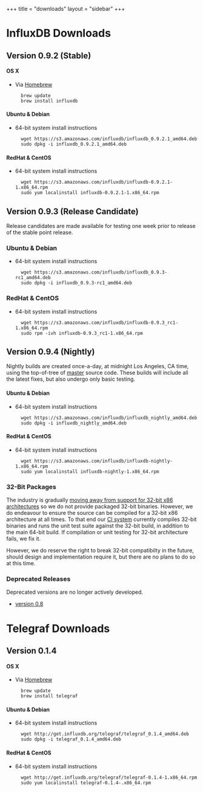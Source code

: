 +++
title = "downloads"
layout = "sidebar"
+++
# InfluxDB Downloads

## Version 0.9.2 (Stable)

#### OS X

- Via [Homebrew](http://brew.sh/)

		brew update
		brew install influxdb

#### Ubuntu & Debian

- 64-bit system install instructions

		wget https://s3.amazonaws.com/influxdb/influxdb_0.9.2.1_amd64.deb
		sudo dpkg -i influxdb_0.9.2.1_amd64.deb

#### RedHat & CentOS

- 64-bit system install instructions

		wget https://s3.amazonaws.com/influxdb/influxdb-0.9.2.1-1.x86_64.rpm
		sudo yum localinstall influxdb-0.9.2.1-1.x86_64.rpm


## Version 0.9.3 (Release Candidate)
Release candidates are made available for testing one week prior to release of the stable point release.

### Ubuntu & Debian

- 64-bit system install instructions

        wget https://s3.amazonaws.com/influxdb/influxdb_0.9.3-rc1_amd64.deb
        sudo dpkg -i influxdb_0.9.3-rc1_amd64.deb

### RedHat & CentOS

- 64-bit system install instructions

        wget https://s3.amazonaws.com/influxdb/influxdb-0.9.3_rc1-1.x86_64.rpm
        sudo rpm -ivh influxdb-0.9.3_rc1-1.x86_64.rpm

## Version 0.9.4 (Nightly)
Nightly builds are created once-a-day, at midnight Los Angeles, CA time, using the top-of-tree of [master](https://github.com/influxdb/influxdb/tree/master) source code. These builds will include all the latest fixes, but also undergo only basic testing.

#### Ubuntu & Debian

- 64-bit system install instructions

        wget https://s3.amazonaws.com/influxdb/influxdb_nightly_amd64.deb
        sudo dpkg -i influxdb_nightly_amd64.deb

#### RedHat & CentOS

- 64-bit system install instructions

        wget https://s3.amazonaws.com/influxdb/influxdb-nightly-1.x86_64.rpm
        sudo yum localinstall influxdb-nightly-1.x86_64.rpm


### 32-Bit Packages
The industry is gradually [moving away from support for 32-bit x86 architectures](https://golang.org/doc/go1.5) so we do not provide packaged 32-bit binaries. However, we do endeavour to ensure the source can be compiled for a 32-bit x86 architecture at all times. To that end our [CI system](https://circleci.com/gh/influxdb/influxdb/tree/master) currently compiles 32-bit binaries and runs the unit test suite against the 32-bit build, in addition to the main 64-bit build. If compilation or unit testing for 32-bit architecture fails, we fix it.

However, we do reserve the right to break 32-bit compatibilty in the future, should design and implementation require it, but there are no plans to do so at this time.

### Deprecated Releases

Deprecated versions are no longer actively developed.

- [version 0.8](/docs/v0.8/introduction/installation.html)


# Telegraf Downloads

## Version 0.1.4

#### OS X

- Via [Homebrew](http://brew.sh/)

		brew update
		brew install telegraf

#### Ubuntu & Debian

- 64-bit system install instructions

		wget http://get.influxdb.org/telegraf/telegraf_0.1.4_amd64.deb
		sudo dpkg -i telegraf_0.1.4_amd64.deb

#### RedHat & CentOS

- 64-bit system install instructions

		wget http://get.influxdb.org/telegraf/telegraf-0.1.4-1.x86_64.rpm
		sudo yum localinstall telegraf-0.1.4-.x86_64.rpm

